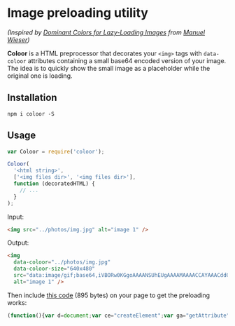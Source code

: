 # Image preloading utility

*(Inspired by [Dominant Colors for Lazy-Loading Images](https://manu.ninja/dominant-colors-for-lazy-loading-images) from [Manuel Wieser](https://twitter.com/manuelwieser))*

**Coloor** is a HTML preprocessor that decorates your `<img>` tags with `data-coloor` attributes containing a small base64 encoded version of your image. The idea is to quickly show the small image as a placeholder while the original one is loading.

## Installation

`npm i coloor -S`

## Usage

```js
var Coloor = require('coloor');

Coloor(
  '<html string>',
  ['<img files dir>', '<img files dir>'],
  function (decoratedHTML) {
    // ...
  }
);
```

Input:

```html
<img src="../photos/img.jpg" alt="image 1" />
```

Output:

```html
<img 
  data-coloor="../photos/img.jpg"
  data-coloor-size="640x480" 
  src="data:image/gif;base64,iVBORw0KGgoAAAANSUhEUgAAAAMAAAACCAYAAACddGYaAAAAAklEQVR4AewaftIAAAAjSURBVAEaAOX/Ab24tf+42PMA09zsAAL6+fkACwH3AOPq8QDUQg74d7o9lAAAAABJRU5ErkJggg=="
  alt="image 1" />
```

Then include [this code](https://github.com/krasimir/coloor/blob/master/lib/coloor.min.js) (895 bytes) on your page to get the preloading works:

```js
(function(){var d=document;var ce="createElement";var ga="getAttribute";function isCanvasSupported(){var elem=d[ce]("canvas");return!!(elem.getContext&&elem.getContext("2d"))}function preload(image){var originalSrc,previewImage,preloadImage,w,h,size;if(!isCanvasSupported()){image.src=originalSrc;return}originalSrc=image[ga]("data-coloor");size=image[ga]("data-coloor-size").split("x");w=parseInt(size[0]);h=parseInt(size[1]);previewImage=new Image;preloadImage=new Image;previewImage.onload=function(){var canvas=d[ce]("canvas");var ctx=canvas.getContext("2d");canvas.width=w;canvas.height=h;ctx.drawImage(previewImage,0,0,w,h);image.src=canvas.toDataURL("image/png")};previewImage.src=image[ga]("src");preloadImage.onload=function(){image.src=originalSrc};preloadImage.src=originalSrc}var images=d.querySelectorAll("img[data-coloor]");for(var i=0;i<images.length;i++){preload(images[i])}})();
```

